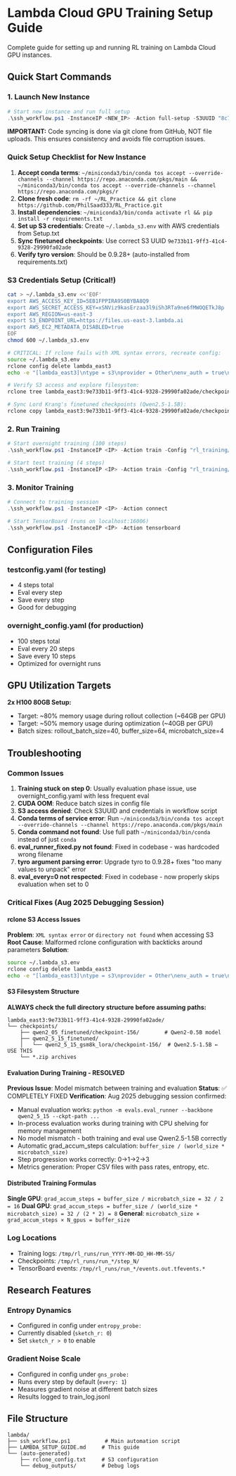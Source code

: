 # Lambda Cloud GPU Training Setup Guide

Complete guide for setting up and running RL training on Lambda Cloud GPU instances.

## Quick Start Commands

### 1. Launch New Instance
```powershell
# Start new instance and run full setup
.\ssh_workflow.ps1 -InstanceIP <NEW_IP> -Action full-setup -S3UUID "8c7f7fd3-ba01-40d8-b3dd-92090e4b3b0a"
```

**IMPORTANT:** Code syncing is done via git clone from GitHub, NOT file uploads. This ensures consistency and avoids file corruption issues.

### Quick Setup Checklist for New Instance
1. **Accept conda terms**: `~/miniconda3/bin/conda tos accept --override-channels --channel https://repo.anaconda.com/pkgs/main && ~/miniconda3/bin/conda tos accept --override-channels --channel https://repo.anaconda.com/pkgs/r`
2. **Clone fresh code**: `rm -rf ~/RL_Practice && git clone https://github.com/PhilSaad333/RL_Practice.git`
3. **Install dependencies**: `~/miniconda3/bin/conda activate rl && pip install -r requirements.txt`
4. **Set up S3 credentials**: Create `~/.lambda_s3.env` with AWS credentials from Setup.txt
5. **Sync finetuned checkpoints**: Use correct S3 UUID `9e733b11-9ff3-41c4-9328-29990fa02ade`
6. **Verify tyro version**: Should be 0.9.28+ (auto-installed from requirements.txt)

### S3 Credentials Setup (Critical!)
```bash
cat > ~/.lambda_s3.env <<'EOF'
export AWS_ACCESS_KEY_ID=5EB1FPPIRA9S0BYBA8Q9
export AWS_SECRET_ACCESS_KEY=xSNViz9kasErzaa3l9iSh3RTa9ne6fMWOQETkJ8p
export AWS_REGION=us-east-3
export S3_ENDPOINT_URL=https://files.us-east-3.lambda.ai
export AWS_EC2_METADATA_DISABLED=true
EOF
chmod 600 ~/.lambda_s3.env

# CRITICAL: If rclone fails with XML syntax errors, recreate config:
source ~/.lambda_s3.env
rclone config delete lambda_east3
echo -e "[lambda_east3]\ntype = s3\nprovider = Other\nenv_auth = true\nregion = us-east-3\nendpoint = https://files.us-east-3.lambda.ai" > ~/.config/rclone/rclone.conf

# Verify S3 access and explore filesystem:
rclone tree lambda_east3:9e733b11-9ff3-41c4-9328-29990fa02ade/checkpoints --max-depth=3

# Sync Lord Krang's finetuned checkpoints (Qwen2.5-1.5B):
rclone copy lambda_east3:9e733b11-9ff3-41c4-9328-29990fa02ade/checkpoints/qwen2_5_15_finetuned/qwen2_5_15_gsm8k_lora/checkpoint-156 /lambda/nfs/localfs/checkpoints/qwen2_5_15_finetuned/qwen2_5_15_gsm8k_lora/checkpoint-156 --ignore-checksum --size-only --transfers=8 --checkers=8 --progress
```

### 2. Run Training
```powershell
# Start overnight training (100 steps)
.\ssh_workflow.ps1 -InstanceIP <IP> -Action train -Config "rl_training/cfg/overnight_config.yaml"

# Start test training (4 steps)  
.\ssh_workflow.ps1 -InstanceIP <IP> -Action train -Config "rl_training/cfg/testconfig.yaml"
```

### 3. Monitor Training
```powershell
# Connect to training session
.\ssh_workflow.ps1 -InstanceIP <IP> -Action connect

# Start TensorBoard (runs on localhost:16006)
.\ssh_workflow.ps1 -InstanceIP <IP> -Action tensorboard
```

## Configuration Files

### testconfig.yaml (for testing)
- 4 steps total
- Eval every step
- Save every step  
- Good for debugging

### overnight_config.yaml (for production)
- 100 steps total
- Eval every 20 steps
- Save every 10 steps
- Optimized for overnight runs

## GPU Utilization Targets

**2x H100 80GB Setup:**
- Target: ~80% memory usage during rollout collection (~64GB per GPU)
- Target: ~50% memory usage during optimization (~40GB per GPU)
- Batch sizes: rollout_batch_size=40, buffer_size=64, microbatch_size=4

## Troubleshooting

### Common Issues
1. **Training stuck on step 0**: Usually evaluation phase issue, use overnight_config.yaml with less frequent eval
2. **CUDA OOM**: Reduce batch sizes in config file
3. **S3 access denied**: Check S3UUID and credentials in workflow script
4. **Conda terms of service error**: Run `~/miniconda3/bin/conda tos accept --override-channels --channel https://repo.anaconda.com/pkgs/main`
5. **Conda command not found**: Use full path `~/miniconda3/bin/conda` instead of just `conda`
6. **eval_runner_fixed.py not found**: Fixed in codebase - was hardcoded wrong filename
7. **tyro argument parsing error**: Upgrade tyro to 0.9.28+ fixes "too many values to unpack" error
8. **eval_every=0 not respected**: Fixed in codebase - now properly skips evaluation when set to 0

### Critical Fixes (Aug 2025 Debugging Session)

#### rclone S3 Access Issues
**Problem**: `XML syntax error` or `directory not found` when accessing S3
**Root Cause**: Malformed rclone configuration with backticks around parameters
**Solution**: 
```bash
source ~/.lambda_s3.env
rclone config delete lambda_east3
echo -e "[lambda_east3]\ntype = s3\nprovider = Other\nenv_auth = true\nregion = us-east-3\nendpoint = https://files.us-east-3.lambda.ai" > ~/.config/rclone/rclone.conf
```

#### S3 Filesystem Structure
**ALWAYS check the full directory structure before assuming paths:**
```
lambda_east3:9e733b11-9ff3-41c4-9328-29990fa02ade/
└── checkpoints/
    ├── qwen2_05_finetuned/checkpoint-156/        # Qwen2-0.5B model  
    ├── qwen2_5_15_finetuned/
    │   └── qwen2_5_15_gsm8k_lora/checkpoint-156/  # Qwen2.5-1.5B ← USE THIS
    └── *.zip archives
```

#### Evaluation During Training - RESOLVED
**Previous Issue**: Model mismatch between training and evaluation
**Status**: ✅ COMPLETELY FIXED
**Verification**: Aug 2025 debugging session confirmed:
- Manual evaluation works: `python -m evals.eval_runner --backbone qwen2_5_15 --ckpt-path ...`
- In-process evaluation works during training with CPU shelving for memory management
- No model mismatch - both training and eval use Qwen2.5-1.5B correctly
- Automatic grad_accum_steps calculation: `buffer_size / (world_size * microbatch_size)`
- Step progression works correctly: 0→1→2→3
- Metrics generation: Proper CSV files with pass rates, entropy, etc.

#### Distributed Training Formulas
**Single GPU**: `grad_accum_steps = buffer_size / microbatch_size = 32 / 2 = 16`
**Dual GPU**: `grad_accum_steps = buffer_size / (world_size * microbatch_size) = 32 / (2 * 2) = 8`
**General**: `microbatch_size × grad_accum_steps × N_gpus = buffer_size`

### Log Locations
- Training logs: `/tmp/rl_runs/run_YYYY-MM-DD_HH-MM-SS/`
- Checkpoints: `/tmp/rl_runs/run_*/step_N/` 
- TensorBoard events: `/tmp/rl_runs/run_*/events.out.tfevents.*`

## Research Features

### Entropy Dynamics
- Configured in config under `entropy_probe:`
- Currently disabled (`sketch_r: 0`)
- Set `sketch_r > 0` to enable

### Gradient Noise Scale  
- Configured in config under `gns_probe:`
- Runs every step by default (`every: 1`)
- Measures gradient noise at different batch sizes
- Results logged to train_log.jsonl

## File Structure
```
lambda/
├── ssh_workflow.ps1           # Main automation script
├── LAMBDA_SETUP_GUIDE.md     # This guide
└── (auto-generated)
    ├── rclone_config.txt     # S3 configuration
    └── debug_outputs/        # Debug logs
```